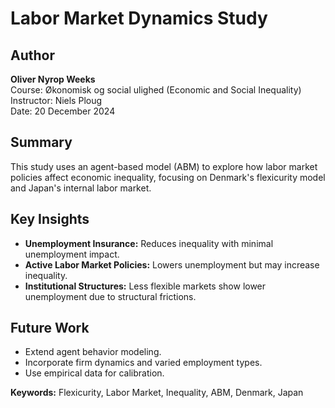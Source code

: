 # Labor Market Dynamics Study

## Author
**Oliver Nyrop Weeks**  
Course: Økonomisk og social ulighed (Economic and Social Inequality)  
Instructor: Niels Ploug  
Date: 20 December 2024  

## Summary
This study uses an agent-based model (ABM) to explore how labor market policies affect economic inequality, focusing on Denmark's flexicurity model and Japan's internal labor market.

## Key Insights
- **Unemployment Insurance:** Reduces inequality with minimal unemployment impact.
- **Active Labor Market Policies:** Lowers unemployment but may increase inequality.
- **Institutional Structures:** Less flexible markets show lower unemployment due to structural frictions.

## Future Work
- Extend agent behavior modeling.
- Incorporate firm dynamics and varied employment types.
- Use empirical data for calibration.

**Keywords:** Flexicurity, Labor Market, Inequality, ABM, Denmark, Japan
